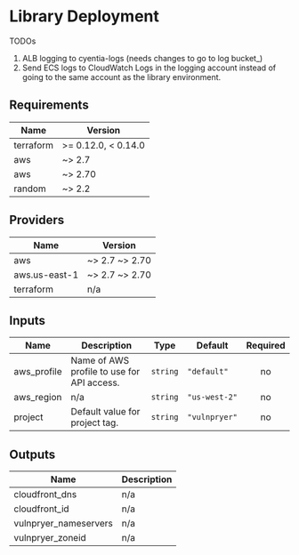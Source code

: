 # Library Deployment

TODOs
1. ALB logging to cyentia-logs (needs changes to go to log bucket_)
2. Send ECS logs to CloudWatch Logs in the logging account instead of going to the same account as the library environment.

<!-- BEGINNING OF PRE-COMMIT-TERRAFORM DOCS HOOK -->
## Requirements

| Name | Version |
|------|---------|
| terraform | >= 0.12.0, < 0.14.0 |
| aws | ~> 2.7 |
| aws | ~> 2.70 |
| random | ~> 2.2 |

## Providers

| Name | Version |
|------|---------|
| aws | ~> 2.7 ~> 2.70 |
| aws.us-east-1 | ~> 2.7 ~> 2.70 |
| terraform | n/a |

## Inputs

| Name | Description | Type | Default | Required |
|------|-------------|------|---------|:--------:|
| aws\_profile | Name of AWS profile to use for API access. | `string` | `"default"` | no |
| aws\_region | n/a | `string` | `"us-west-2"` | no |
| project | Default value for project tag. | `string` | `"vulnpryer"` | no |

## Outputs

| Name | Description |
|------|-------------|
| cloudfront\_dns | n/a |
| cloudfront\_id | n/a |
| vulnpryer\_nameservers | n/a |
| vulnpryer\_zoneid | n/a |

<!-- END OF PRE-COMMIT-TERRAFORM DOCS HOOK -->